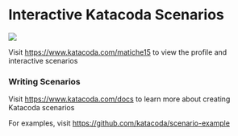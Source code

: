 # Interactive Katacoda Scenarios

[![](http://shields.katacoda.com/katacoda/matiche15/count.svg)](https://www.katacoda.com/matiche15 "Get your profile on Katacoda.com")

Visit https://www.katacoda.com/matiche15 to view the profile and interactive scenarios

### Writing Scenarios
Visit https://www.katacoda.com/docs to learn more about creating Katacoda scenarios

For examples, visit https://github.com/katacoda/scenario-example
